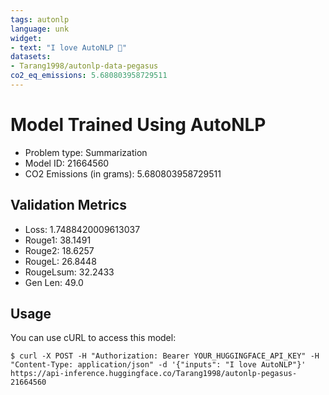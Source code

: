 ```yaml
---
tags: autonlp
language: unk
widget:
- text: "I love AutoNLP 🤗"
datasets:
- Tarang1998/autonlp-data-pegasus
co2_eq_emissions: 5.680803958729511
---
```


# Model Trained Using AutoNLP

- Problem type: Summarization
- Model ID: 21664560
- CO2 Emissions (in grams): 5.680803958729511

## Validation Metrics

- Loss: 1.7488420009613037
- Rouge1: 38.1491
- Rouge2: 18.6257
- RougeL: 26.8448
- RougeLsum: 32.2433
- Gen Len: 49.0

## Usage

You can use cURL to access this model:

```
$ curl -X POST -H "Authorization: Bearer YOUR_HUGGINGFACE_API_KEY" -H "Content-Type: application/json" -d '{"inputs": "I love AutoNLP"}' https://api-inference.huggingface.co/Tarang1998/autonlp-pegasus-21664560
```